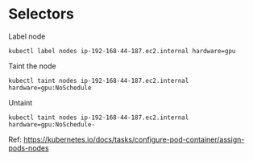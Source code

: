 # Selectors

Label node

```
kubectl label nodes ip-192-168-44-187.ec2.internal hardware=gpu
```

Taint the node

```
kubectl taint nodes ip-192-168-44-187.ec2.internal hardware=gpu:NoSchedule
```

Untaint
```
kubectl taint nodes ip-192-168-44-187.ec2.internal hardware=gpu:NoSchedule-
```


Ref: https://kubernetes.io/docs/tasks/configure-pod-container/assign-pods-nodes
